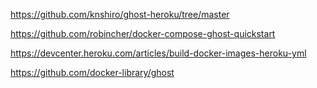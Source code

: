 https://github.com/knshiro/ghost-heroku/tree/master

https://github.com/robincher/docker-compose-ghost-quickstart

https://devcenter.heroku.com/articles/build-docker-images-heroku-yml

https://github.com/docker-library/ghost
